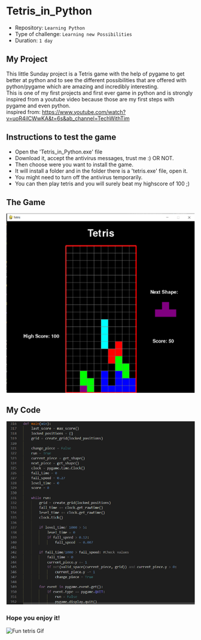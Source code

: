 # Tetris_in_Python

- Repository: `Learning Python`
- Type of challenge:  `Learning new Possibilities`
- Duration: `1 day`

## My Project
This little Sunday project is a Tetris game with the help of pygame to get better at python and to see the different possibilities that are offered with python/pygame which are amazing and incredibly interesting.  
This is one of my first projects and first ever game in python and is strongly inspired from a youtube video because those are my first steps with pygame and even python.  
inspired from: https://www.youtube.com/watch?v=uoR4ilCWwKA&t=6s&ab_channel=TechWithTim

## Instructions to test the game
- Open the 'Tetris_in_Python.exe' file
- Download it, accept the antivirus messages, trust me :) OR NOT.
- Then choose were you want to install the game.
- It will install a folder and in the folder there is a 'tetris.exe' file, open it.
- You might need to turn off the antivirus temporarily.
- You can then play tetris and you will surely beat my highscore of 100 ;)

## The Game 

![Screenshot of the game](pictures/tetris.png)

## My Code

![Project Model](pictures/code.png)

### Hope you enjoy it! 

![Fun tetris Gif](https://media.giphy.com/media/5Tndtit6LsZmE/giphy.gif)


